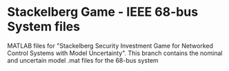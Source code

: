 # Stackelberg Game - IEEE 68-bus System files
MATLAB files for "Stackelberg Security Investment Game for Networked Control Systems with Model Uncertainty".
This branch contains the nominal and uncertain model .mat files for the 68-bus system

